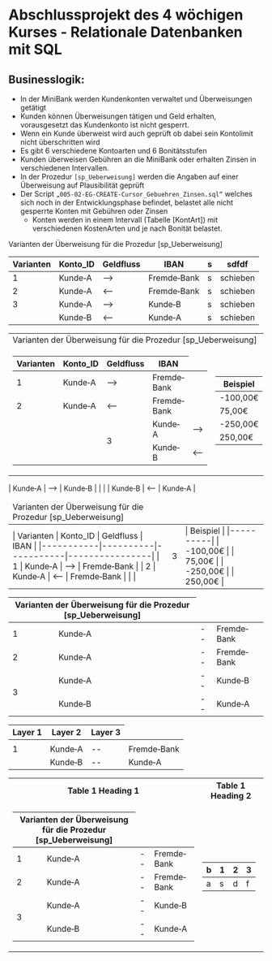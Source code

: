 # Abschlussprojekt des 4 wöchigen Kurses - Relationale Datenbanken mit SQL

## Businesslogik:

* In der MiniBank werden Kundenkonten verwaltet und Überweisungen getätigt
* Kunden können Überweisungen tätigen und Geld erhalten, vorausgesetzt das Kundenkonto ist nicht gesperrt.
* Wenn ein Kunde überweist wird auch geprüft ob dabei sein Kontolimit nicht überschritten wird
* Es gibt 6 verschiedene Kontoarten und 6 Bonitätsstufen
* Kunden überweisen Gebühren an die MiniBank oder erhalten Zinsen in verschiedenen Intervallen.
* In der Prozedur `[sp_Ueberweisung]` werden die Angaben auf einer Überweisung auf Plausibilität geprüft
* Der Script `„005‐02‐EG‐CREATE‐Cursor_Gebuehren_Zinsen.sql“` welches sich noch in der Entwicklungsphase befindet, belastet alle nicht gesperrte Konten mit Gebühren oder Zinsen
  * Konten werden in einem Intervall (Tabelle [KontArt]) mit verschiedenen KostenArten und je nach Bonität belastet.


Varianten der Überweisung für die Prozedur [sp_Ueberweisung]

| Varianten | Konto_ID | Geldfluss | IBAN           |   s  | sdfdf |
|-----------|----------|-----------|----------------|------------| -------------| 
| 1         | Kunde‐A  |    -->       | Fremde‐Bank | s | schieben              |
| 2         | Kunde‐A  |    <--       | Fremde‐Bank |  s | schieben              |
| 3         | Kunde‐A  |    -->       | Kunde‐B     | s  | schieben              |
|           | Kunde‐B  |    <--       | Kunde‐A     |  s | schieben              |



<table>
<tr><td colspan="2">Varianten der Überweisung für die Prozedur [sp_Ueberweisung]</td></tr>
<tr><td>

| Varianten | Konto_ID | Geldfluss | IBAN           |
|-----------|----------|-----------|----------------|
| 1         | Kunde‐A  |    -->       | Fremde‐Bank |
| 2         | Kunde‐A  |    <--       | Fremde‐Bank |
| | <td rowspan=2>3</td>         | Kunde‐A  |    -->       | Kunde‐B     |
| |   | Kunde‐B  |    <--       | Kunde‐A     |
             
    
</td><td>

| Beispiel | 
|----------|
| -100,00€ |
| 75,00€   |
| -250,00€ |
| 250,00€  |
 
</td></tr> </table>



<table>
    <thead>
        <tr>
         <td colspan="2">Varianten der Überweisung für die Prozedur [sp_Ueberweisung]</td>
        </tr>
    </thead>
    <tbody>
      <tr><td>
      | Varianten | Konto_ID | Geldfluss | IBAN           |
      |-----------|----------|-----------|----------------|
      | 1         | Kunde‐A  |    -->       | Fremde‐Bank |
      | 2         | Kunde‐A  |    <--       | Fremde‐Bank |
      | | <td rowspan=2>3</td>         | Kunde‐A  |    -->       | Kunde‐B     |
      | |   | Kunde‐B  |    <--       | Kunde‐A     |
      </td><td>
      | Beispiel | 
      |----------|
      | -100,00€ |
      | 75,00€   |
      | -250,00€ |
      | 250,00€  |
      </td></tr>
    </tbody>
</table>






<table>
    <thead>
        <tr>
          <th colspan="2">Varianten der Überweisung für die Prozedur [sp_Ueberweisung]</th>
        </tr>
    </thead>
    <tbody>
        <tr>
            <td>1</td>
            <td>Kunde‐A</td>
            <td>--</td>
            <td>Fremde‐Bank</td>
        </tr>
        <tr>
            <td>2</td>
            <td>Kunde‐A</td>
            <td>--</td>
            <td>Fremde‐Bank</td>
        </tr>
        <tr>
            <td rowspan=2>3</td>
            <td>Kunde‐A</td>
            <td>--</td>
            <td>Kunde‐B</td>
        </tr>
        <tr>
            <td>Kunde‐B</td>
            <td>--</td>
            <td>Kunde‐A</td>
        </tr>    
    </tbody>
</table>



<table>
    <thead>
        <tr>
            <th>Layer 1</th>
            <th>Layer 2</th>
            <th>Layer 3</th>
        </tr>
    </thead>
    <tbody>
        <tr>
            <td>        
              <tr>
                  <td>1</td>
                  <td>Kunde‐A</td>
                  <td>--</td>
                  <td>Fremde‐Bank</td>
              </tr>
            </td>
            <td>
                 <td>Kunde‐B</td>
                 <td>--</td>
                 <td>Kunde‐A</td>
            </td>
        </tr>
    </tbody>
</table>




<table>
<tr><th>Table 1 Heading 1 </th><th>Table 1 Heading 2</th></tr>
<tr><td>
   <table>
       <thead>
           <tr>
             <th colspan="2">Varianten der Überweisung für die Prozedur [sp_Ueberweisung]</th>
           </tr>
       </thead>
       <tbody>
           <tr>
               <td>1</td>
               <td>Kunde‐A</td>
               <td>--</td>
               <td>Fremde‐Bank</td>
           </tr>
           <tr>
               <td>2</td>
               <td>Kunde‐A</td>
               <td>--</td>
               <td>Fremde‐Bank</td>
           </tr>
           <tr>
               <td rowspan=2>3</td>
               <td>Kunde‐A</td>
               <td>--</td>
               <td>Kunde‐B</td>
           </tr>
           <tr>
               <td>Kunde‐B</td>
               <td>--</td>
               <td>Kunde‐A</td>
           </tr>    
       </tbody>
   </table>
</td><td>

|b|1|2|3| 
|--|--|--|--|
|a|s|d|f|

</td></tr> </table>
